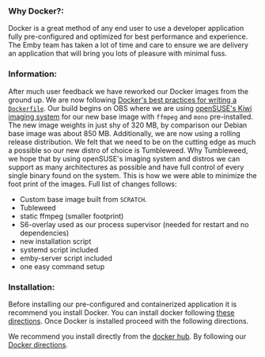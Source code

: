 ### Why Docker?:
Docker is a great method of any end user to use a developer application fully pre-configured and optimized for best performance and experience. The Emby team has taken a lot of time and care to ensure we are delivery an application that will bring you lots of pleasure with minimal fuss.

### Information:
After much user feedback we have reworked our Docker images from the ground up. We are now following [Docker's best practices for writing a `Dockerfile`](https://docs.docker.com/engine/articles/dockerfile_best-practices/). Our build begins on OBS where we are using [openSUSE's Kiwi imaging system](https://doc.opensuse.org/projects/kiwi/doc/) for our new base image with `ffmpeg` and `mono` pre-installed. The new image weights in just shy of 320 MB, by comparison our Debian base image was about 850 MB. Additionally, we are now using a rolling release distribution. We felt that we need to be on the cutting edge as much a possible so our new distro of choice is Tumbleweed. Why Tumbleweed, we hope that by using openSUSE's imaging system and distros we can support as many architectures as possible and have full control of every single binary found on the system. This is how we were able to minimize the foot print of the images. Full list of changes follows:
* Custom base image built from `SCRATCH`.
* Tubleweed
* static ffmpeg (smaller footprint)
* S6-overlay used as our process supervisor (needed for restart and no dependencies)
* new installation script
* systemd script included
* emby-server script included
* one easy command setup

### Installation:
Before installing our pre-configured and containerized application it is recommend you install Docker. You can install docker following [these directions](https://docs.docker.com/engine/installation/). Once Docker is installed proceed with the following directions. 

We recommend you install directly from the [docker hub](hub.docker.com). By following our [Docker directions](Docker-Getting-Started). 